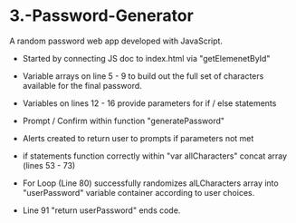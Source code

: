 # 3.-Password-Generator
A random password web app developed with JavaScript.

+ Started by connecting JS doc to index.html via "getElemenetById"

+ Variable arrays on line 5 - 9 to build out the full set of characters available for the final password.

+ Variables on lines 12 - 16 provide parameters for if / else statements 

+ Prompt / Confirm within function "generatePassword"

+ Alerts created to return user to prompts if parameters not met

+ if statements function correctly within "var allCharacters" concat array (lines 53 - 73)

+ For Loop (Line 80) successfully randomizes alLCharacters array into "userPassword" variable container according to user choices.

+ Line 91 "return userPassword" ends code.